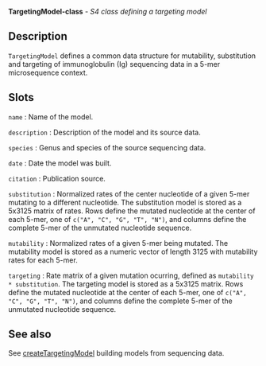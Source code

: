 





**TargetingModel-class** - *S4 class defining a targeting model*

Description
--------------------

`TargetingModel` defines a common data structure for mutability, substitution and
targeting of immunoglobulin (Ig) sequencing data in a 5-mer microsequence context.



Slots
-------------------



`name`
:   Name of the model.

`description`
:   Description of the model and its source data.

`species`
:   Genus and species of the source sequencing data.

`date`
:   Date the model was built.

`citation`
:   Publication source.

`substitution`
:   Normalized rates of the center nucleotide of a given 5-mer 
mutating to a different nucleotide. The substitution model 
is stored as a 5x3125 matrix of rates. Rows define
the mutated nucleotide at the center of each 5-mer, one of 
`c("A", "C", "G", "T", "N")`, and columns define the 
complete 5-mer of the unmutated nucleotide sequence.

`mutability`
:   Normalized rates of a given 5-mer being mutated. The 
mutability model is stored as a numeric vector of length 3125 
with mutability rates for each 5-mer.

`targeting`
:   Rate matrix of a given mutation ocurring, defined as 
<code class = 'eq'>mutability * substitution</code>. The targeting model 
is stored as a 5x3125 matrix. Rows define
the mutated nucleotide at the center of each 5-mer, one of 
`c("A", "C", "G", "T", "N")`, and columns define the complete 5-mer 
of the unmutated nucleotide sequence.




See also
-------------------

See [createTargetingModel](createTargetingModel.md) building models from sequencing data.



